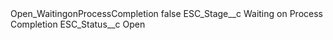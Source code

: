 <?xml version="1.0" encoding="UTF-8"?>
<CustomMetadata xmlns="http://soap.sforce.com/2006/04/metadata" xmlns:xsi="http://www.w3.org/2001/XMLSchema-instance" xmlns:xsd="http://www.w3.org/2001/XMLSchema">
    <label>Open_WaitingonProcessCompletion</label>
    <protected>false</protected>
    <values>
        <field>ESC_Stage__c</field>
        <value xsi:type="xsd:string">Waiting on Process Completion</value>
    </values>
    <values>
        <field>ESC_Status__c</field>
        <value xsi:type="xsd:string">Open</value>
    </values>
</CustomMetadata>
